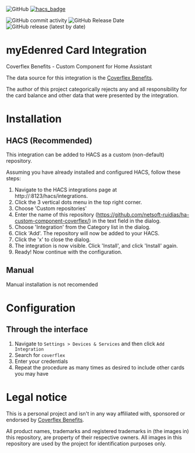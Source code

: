![GitHub](https://img.shields.io/github/license/netsoft-ruidias/ha-custom-component-coverflex?style=for-the-badge)
[![hacs_badge](https://img.shields.io/badge/HACS-Custom-41BDF5.svg?style=for-the-badge)](https://github.com/hacs/integration)

![GitHub commit activity](https://img.shields.io/github/commit-activity/m/netsoft-ruidias/ha-custom-component-coverflex?style=for-the-badge)
![GitHub Release Date](https://img.shields.io/github/release-date/netsoft-ruidias/ha-custom-component-coverflex?style=for-the-badge)
![GitHub release (latest by date)](https://img.shields.io/github/v/release/netsoft-ruidias/ha-custom-component-coverflex?style=for-the-badge)

# myEdenred Card Integration
Coverflex Benefits - Custom Component for Home Assistant

The data source for this integration is the [Coverflex Benefits](https://www.coverflex.com/).

The author of this project categorically rejects any and all responsibility for the card balance and other data that were presented by the integration.

# Installation
## HACS (Recommended)
This integration can be added to HACS as a custom (non-default) repository.

Assuming you have already installed and configured HACS, follow these steps:

1. Navigate to the HACS integrations page at http://<your-home-assistant>:8123/hacs/integrations.
2. Click the 3 vertical dots menu in the top right corner.
3. Choose 'Custom repositories'
4. Enter the name of this repository (https://github.com/netsoft-ruidias/ha-custom-component-coverflex/) in the text field in the dialog.
5. Choose 'Integration' from the Category list in the dialog.
6. Click 'Add'. The repository will now be added to your HACS.
7. Click the 'x' to close the dialog.
8. The integration is now visible. Click 'Install', and click 'Install' again.
9. Ready! Now continue with the configuration.

## Manual
Manual installation is not recomended

# Configuration

## Through the interface
1. Navigate to `Settings > Devices & Services` and then click `Add Integration`
2. Search for `coverflex`
4. Enter your credentials
5. Repeat the procedure as many times as desired to include other cards you may have

# Legal notice
This is a personal project and isn't in any way affiliated with, sponsored or endorsed by [Coverflex Benefits](https://www.coverflex.com/).

All product names, trademarks and registered trademarks in (the images in) this repository, are property of their respective owners. All images in this repository are used by the project for identification purposes only.